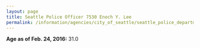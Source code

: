 ```yaml
---
layout: page
title: Seattle Police Officer 7530 Enoch Y. Lee
permalink: /information/agencies/city_of_seattle/seattle_police_department/copbook/7530/
---
```


**Age as of Feb. 24, 2016:** 31.0
